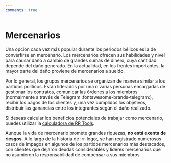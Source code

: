 ```yaml
---
comments: true
---
```


# Mercenarios

Una opción cada vez más popular durante los periodos bélicos es la de convertirse en mercenario. Los mercenarios ofrecen sus habilidades y nivel para causar daño a cambio de grandes sumas de dinero, cuya cantidad depende del daño generado. En la actualidad, en los frentes importantes, la mayor parte del daño proviene de mercenarios a sueldo.

Por lo general, los grupos mercenarios se organizan de manera similar a los partidos políticos. Están liderados por una o varias personas encargadas de gestionar los contratos, comunicar las órdenes a los miembros (normalmente a través de Telegram :fontawesome-brands-telegram:), recibir los pagos de los clientes y, una vez cumplidos los objetivos, distribuir las ganancias entre los integrantes según el daño realizado.

Si deseas calcular los beneficios potenciales de trabajar como mercenario, puedes utilizar la [calculadora de RR Tools](https://rr-tools.eu/merc-calc).

Aunque la vida de mercenario promete grandes riquezas, **no está exenta de riesgos**. A lo largo de la historia de :rr-logo:, se han registrado numerosos casos de impagos en algunos de los partidos mercenarios más destacados, con clientes que dejaron deudas considerables y líderes mercenarios que no asumieron la responsabilidad de compensar a sus miembros.
